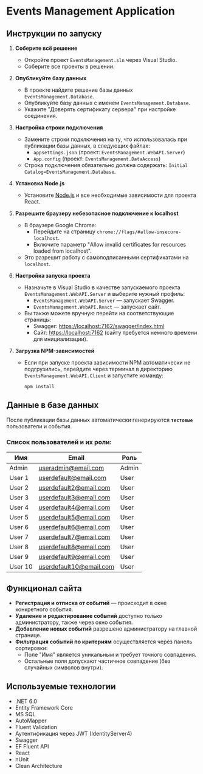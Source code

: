 # Events Management Application

## Инструкции по запуску

1. **Соберите всё решение**
   - Откройте проект `EventsManagement.sln` через Visual Studio.
   - Соберите все проекты в решении.

2. **Опубликуйте базу данных**
   - В проекте найдите решение базы данных `EventsManagement.Database`.
   - Опубликуйте базу данных с именем `EventsManagement.Database`.
   - Укажите "Доверять сертификату сервера" при настройке соединения.

3. **Настройка строки подключения**
   - Замените строки подключения на ту, что использовалась при публикации базы данных, в следующих файлах:
     - `appsettings.json` (проект: `EventsManagement.WebAPI.Server`)
     - `App.config` (проект: `EventsManagement.DataAccess`)
   - Строка подключения обязательно должна содержать: `Initial Catalog=EventsManagement.Database`.

4. **Установка Node.js**
   - Установите [Node.js](https://nodejs.org/) и все необходимые зависимости для проекта React.

5. **Разрешите браузеру небезопасное подключение к localhost**
   - В браузере Google Chrome:
     - Перейдите на страницу `chrome://flags/#allow-insecure-localhost`.
     - Включите параметр "Allow invalid certificates for resources loaded from localhost".
   - Это разрешит работу с самоподписанными сертификатами на `localhost`.

6. **Настройка запуска проекта**
   - Назначьте в Visual Studio в качестве запускаемого проекта `EventsManagement.WebAPI.Server` и выберите нужный профиль:
     - `EventsManagement.WebAPI.Server` — запускает Swagger.
     - `EventsManagement.WebAPI.React` — запускает сайт.
   - Вы также можете вручную перейти на соответствующие страницы:
     - Swagger: [https://localhost:7162/swagger/index.html](https://localhost:7162/swagger/index.html)
     - Сайт: [https://localhost:7162](https://localhost:7162) (сайту требуется немного времени для инициализации).

7. **Загрузка NPM-зависимостей**
   - Если при запуске проекта зависимости NPM автоматически не подгрузились, перейдите через терминал в директорию `EventsManagement.WebAPI.Client` и запустите команду:
     ```shell
     npm install
     ```

## Данные в базе данных

После публикации базы данных автоматически генерируются **`тестовые`** пользователи и события.

### Список пользователей и их роли:
| Имя       | Email                      | Роль  |
|-----------|----------------------------|-------|
| Admin     | useradmin@email.com        | Admin |
| User 1    | userdefault@email.com      | User  |
| User 2    | userdefault2@email.com     | User  |
| User 3    | userdefault3@email.com     | User  |
| User 4    | userdefault4@email.com     | User  |
| User 5    | userdefault5@email.com     | User  |
| User 6    | userdefault6@email.com     | User  |
| User 7    | userdefault7@email.com     | User  |
| User 8    | userdefault8@email.com     | User  |
| User 9    | userdefault9@email.com     | User  |
| User 10   | userdefault10@email.com    | User  |

## Функционал сайта

- **Регистрация и отписка от событий** — происходит в окне конкретного события.
- **Удаление и редактирование событий** доступно только администратору, также через окно события.
- **Добавление новых событий** разрешено администратору на главной странице.
- **Фильтрация событий по критериям** осуществляется через панель сортировки:
  - Поле "Имя" является уникальным и требует точного совпадения.
  - Остальные поля допускают частичное совпадение (без случайных символов внутри).

## Используемые технологии

- .NET 6.0
- Entity Framework Core
- MS SQL
- AutoMapper
- Fluent Validation
- Аутентификация через JWT (IdentityServer4)
- Swagger
- EF Fluent API
- React
- nUnit
- Clean Architecture
